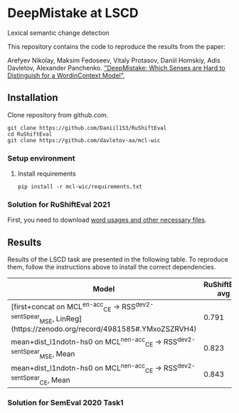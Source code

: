 # DeepMistake at LSCD
Lexical semantic change detection

This repository contains the code to reproduce the results from the paper:

Arefyev Nikolay, Maksim Fedoseev, Vitaly Protasov, Daniil Homskiy, Adis Davletov, Alexander Panchenko. ["DeepMistake: Which Senses are Hard to Distinguish for a Word­in­Context Model"](http://www.dialog-21.ru/media/5235/arefyevnplusetal133.pdf),




## Installation
Clone repository from github.com.
```shell script
git clone https://github.com/Daniil153/RuShiftEval
cd RuShiftEval
git clone https://github.com/davletov-aa/mcl-wic
```

### Setup environment
1. Install requirements
    ```shell script
    pip install -r mcl-wic/requirements.txt
    ```
### Solution for RuShiftEval 2021
First, you need to download [word usages and other necessary files](https://zenodo.org/record/4977798#.YMxeNCZRVH4).

## Results
Results of the LSCD task are presented in the following table. To reproduce them, follow the instructions above to install the correct dependencies. 


<table>
    <thead>
        <tr>
            <th rowspan=1><b>Model</b></th>
            <th colspan=1><b>RuShiftEval avg</b></th>
            <th colspan=1><b>RuShiftEval1</b></th>
            <th colspan=1><b>RuShiftEval2</b></th>
            <th colspan=1><b>RuShiftEval3</b></th>
        </tr>
    </thead>
    <tbody>
        <tr>
            <td>[first+concat on MCL<sup>en-acc</sup><sub>CE</sub> &rarr; RSS<sup>dev2-sentSpear</sup><sub>MSE</sub>, LinReg](https://zenodo.org/record/4981585#.YMxoZSZRVH4)</td>
            <td>0.791</td>
            <td>0.798</td>
            <td>0.773</td>
            <td>0.803</td>
        </tr>
        <tr>
            <td>mean+dist_l1ndotn-hs0 on MCL<sup>nen-acc</sup><sub>CE</sub> &rarr; RSS<sup>dev2-sentSpear</sup><sub>MSE</sub>, Mean</td>
            <td>0.823</td>
            <td>0.825</td>
            <td>0.821</td>
            <td>0.823</td>
        </tr>
        <tr>
            <td>mean+dist_l1ndotn-hs0 on MCL<sup>nen-acc</sup><sub>CE</sub> &rarr; RSS<sup>dev2-sentSpear</sup><sub>CE</sub>, Mean</td>
            <td>0.843</td>
            <td>0.846</td>
            <td>0.848</td>
            <td>0.836</td>
        </tr>
    </tbody>
</table>

### Solution for SemEval 2020 Task1
